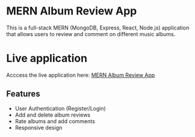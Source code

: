# MERN Album Review App

This is a full-stack MERN (MongoDB, Express, React, Node.js) application that allows users to review and comment on different music albums.

# Live application
Acccess the live application here: [MERN Album Review App](https://mernalbum-frontend.onrender.com)


## Features
- User Authentication (Register/Login)
- Add and delete album reviews
- Rate albums and add comments
- Responsive design
